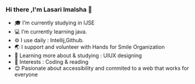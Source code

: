 ### Hi there ,I'm Lasari Imalsha 👋

- 🎓 I’m currently studying in IJSE
- 💻 I’m currently learning java.
- ⚙️ I use daily : Intellij,Github.
- 🌏 I support and volunteer with Hands for Smile Organization
- 🌱 Learning more about & studying : UIUX designing
- 💜 Interests : Coding & reading
- 😊 Pasionate about accessibility and commited to a web that works for 
     everyone

